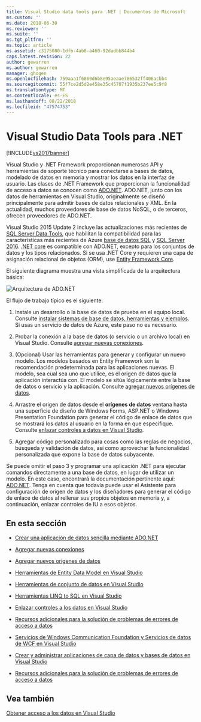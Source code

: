```yaml
---
title: Visual Studio data tools para .NET | Documentos de Microsoft
ms.custom: ''
ms.date: 2018-06-30
ms.reviewer: ''
ms.suite: ''
ms.tgt_pltfrm: ''
ms.topic: article
ms.assetid: c3175080-1dfb-4ab8-a460-92dadbb844b4
caps.latest.revision: 22
author: gewarren
ms.author: gewarren
manager: ghogen
ms.openlocfilehash: 759aaa1f6860d6b8e95aeaae786532ff406acbb4
ms.sourcegitcommit: 55f7ce2d5d2e458e35c45787f1935b237ee5c9f8
ms.translationtype: MT
ms.contentlocale: es-ES
ms.lasthandoff: 08/22/2018
ms.locfileid: "47574753"
---
```

# <a name="visual-studio-data-tools-for-net"></a>Visual Studio Data Tools para .NET
[!INCLUDE[vs2017banner](../includes/vs2017banner.md)]

Visual Studio y .NET Framework proporcionan numerosas API y herramientas de soporte técnico para conectarse a bases de datos, modelado de datos en memoria y mostrar los datos en la interfaz de usuario.  Las clases de .NET Framework que proporcionan la funcionalidad de acceso a datos se conocen como [ADO.NET](https://msdn.microsoft.com/library/e80y5yhx\(v=vs.110\).aspx). ADO.NET, junto con los datos de herramientas en Visual Studio, originalmente se diseñó principalmente para admitir bases de datos relacionales y XML. En la actualidad, muchos proveedores de base de datos NoSQL, o de terceros, ofrecen proveedores de ADO.NET.  
  
 Visual Studio 2015 Update 2 incluye las actualizaciones más recientes de [SQL Server Data Tools](https://msdn.microsoft.com/library/hh272686\(v=vs.103\).aspx), que habilitan la compatibilidad para las características más recientes de Azure [base de datos SQL](https://azure.microsoft.com/en-us/services/sql-database/) y [SQL Server 2016](https://www.microsoft.com/en-us/server-cloud/products/sql-server-2016/). [.NET core](https://www.dotnetfoundation.org/netcore) es compatible con ADO.NET, excepto para los conjuntos de datos y los tipos relacionados. Si se usa .NET Core y requieren una capa de asignación relacional de objetos (ORM), use [Entity Framework Core](https://msdn.microsoft.com/data/ef.aspx).  
  
 El siguiente diagrama muestra una vista simplificada de la arquitectura básica:  
  
 ![Arquitectura de ADO.NET](../data-tools/media/raddata-ado-net-architecture-diagram.png "raddata diagrama de arquitectura de ADO.NET")  
  
 El flujo de trabajo típico es el siguiente:  
  
1.  Instale un desarrollo o la base de datos de prueba en el equipo local. Consulte [instalar sistemas de base de datos, herramientas y ejemplos](../data-tools/installing-database-systems-tools-and-samples.md). Si usas un servicio de datos de Azure, este paso no es necesario.  
  
2.  Probar la conexión a la base de datos (o servicio o un archivo local) en Visual Studio. Consulte [agregar nuevas conexiones](../data-tools/add-new-connections.md).  
  
3.  (Opcional) Usar las herramientas para generar y configurar un nuevo modelo. Los modelos basados en Entity Framework son la recomendación predeterminada para las aplicaciones nuevas. El modelo, sea cual sea uno que utilice, es el origen de datos que la aplicación interactúa con. El modelo se sitúa lógicamente entre la base de datos o servicio y la aplicación.  Consulte [agregar nuevos orígenes de datos](../data-tools/add-new-data-sources.md).  
  
4.  Arrastre el origen de datos desde el **orígenes de datos** ventana hasta una superficie de diseño de Windows Forms, ASP.NET o Windows Presentation Foundation para generar el código de enlace de datos que se mostrará los datos al usuario en la forma en que especifique. Consulte [enlazar controles a datos en Visual Studio](../data-tools/bind-controls-to-data-in-visual-studio.md).  
  
5.  Agregar código personalizado para cosas como las reglas de negocios, búsqueda y validación de datos, así como aprovechar la funcionalidad personalizada que expone la base de datos subyacente.  
  
 Se puede omitir el paso 3 y programar una aplicación .NET para ejecutar comandos directamente a una base de datos, en lugar de utilizar un modelo. En este caso, encontrará la documentación pertinente aquí: [ADO.NET](https://msdn.microsoft.com/library/e80y5yhx\(v=vs.110\).aspx). Tenga en cuenta que todavía puede usar el Asistente para configuración de origen de datos y los diseñadores para generar el código de enlace de datos al rellenar sus propios objetos en memoria y, a continuación, enlazar controles de IU a esos objetos.  
  
## <a name="in-this-section"></a>En esta sección  
  
-   [Crear una aplicación de datos sencilla mediante ADO.NET](../data-tools/create-a-simple-data-application-by-using-adonet.md)  
  
-   [Agregar nuevas conexiones](../data-tools/add-new-connections.md)  
  
-   [Agregar nuevos orígenes de datos](../data-tools/add-new-data-sources.md)  
  
-   [Herramientas de Entity Data Model en Visual Studio](../data-tools/entity-data-model-tools-in-visual-studio.md)  
  
-   [Herramientas de conjunto de datos en Visual Studio](../data-tools/dataset-tools-in-visual-studio.md)  
  
-   [Herramientas LINQ to SQL en Visual Studio](../data-tools/linq-to-sql-tools-in-visual-studio2.md)  
  
-   [Enlazar controles a los datos en Visual Studio](../data-tools/bind-controls-to-data-in-visual-studio.md)  
  
-   [Recursos adicionales para la solución de problemas de errores de acceso a datos](../data-tools/additional-resources-for-troubleshooting-data-access-errors.md)  
  
-   [Servicios de Windows Communication Foundation y Servicios de datos de WCF en Visual Studio](../data-tools/windows-communication-foundation-services-and-wcf-data-services-in-visual-studio.md)  
  
-   [Crear y administrar aplicaciones de capa de datos y bases de datos en Visual Studio](../data-tools/creating-and-managing-databases-and-data-tier-applications-in-visual-studio.md)  
  
-   [Recursos adicionales para la solución de problemas de errores de acceso a datos](../data-tools/additional-resources-for-troubleshooting-data-access-errors.md)  
  
## <a name="see-also"></a>Vea también  
 [Obtener acceso a los datos en Visual Studio](../data-tools/accessing-data-in-visual-studio.md)







